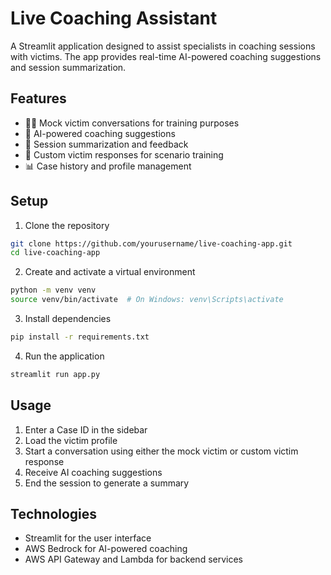 # Live Coaching Assistant

A Streamlit application designed to assist specialists in coaching sessions with victims. The app provides real-time AI-powered coaching suggestions and session summarization.

## Features

- 🧕🏼 Mock victim conversations for training purposes
- 🧠 AI-powered coaching suggestions
- 📝 Session summarization and feedback
- 💬 Custom victim responses for scenario training
- 📊 Case history and profile management

## Setup

1. Clone the repository
```bash
git clone https://github.com/yourusername/live-coaching-app.git
cd live-coaching-app
```

2. Create and activate a virtual environment
```bash
python -m venv venv
source venv/bin/activate  # On Windows: venv\Scripts\activate
```

3. Install dependencies
```bash
pip install -r requirements.txt
```

4. Run the application
```bash
streamlit run app.py
```

## Usage

1. Enter a Case ID in the sidebar
2. Load the victim profile
3. Start a conversation using either the mock victim or custom victim response
4. Receive AI coaching suggestions
5. End the session to generate a summary

## Technologies

- Streamlit for the user interface
- AWS Bedrock for AI-powered coaching
- AWS API Gateway and Lambda for backend services
